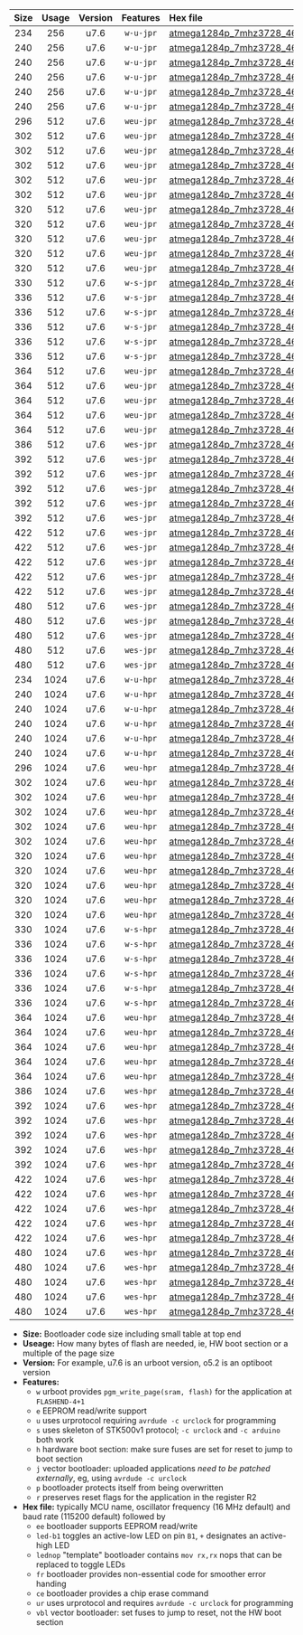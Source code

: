 |Size|Usage|Version|Features|Hex file|
|:-:|:-:|:-:|:-:|:--|
|234|256|u7.6|`w-u-jpr`|[atmega1284p_7mhz3728_460800bps_ur_vbl.hex](https://raw.githubusercontent.com/stefanrueger/urboot/main/atmega1284p_7mhz3728_460800bps_ur_vbl.hex)|
|240|256|u7.6|`w-u-jpr`|[atmega1284p_7mhz3728_460800bps_led+b5_ur_vbl.hex](https://raw.githubusercontent.com/stefanrueger/urboot/main/atmega1284p_7mhz3728_460800bps_led+b5_ur_vbl.hex)|
|240|256|u7.6|`w-u-jpr`|[atmega1284p_7mhz3728_460800bps_led+b7_ur_vbl.hex](https://raw.githubusercontent.com/stefanrueger/urboot/main/atmega1284p_7mhz3728_460800bps_led+b7_ur_vbl.hex)|
|240|256|u7.6|`w-u-jpr`|[atmega1284p_7mhz3728_460800bps_led+c7_ur_vbl.hex](https://raw.githubusercontent.com/stefanrueger/urboot/main/atmega1284p_7mhz3728_460800bps_led+c7_ur_vbl.hex)|
|240|256|u7.6|`w-u-jpr`|[atmega1284p_7mhz3728_460800bps_led+d7_ur_vbl.hex](https://raw.githubusercontent.com/stefanrueger/urboot/main/atmega1284p_7mhz3728_460800bps_led+d7_ur_vbl.hex)|
|240|256|u7.6|`w-u-jpr`|[atmega1284p_7mhz3728_460800bps_lednop_ur_vbl.hex](https://raw.githubusercontent.com/stefanrueger/urboot/main/atmega1284p_7mhz3728_460800bps_lednop_ur_vbl.hex)|
|296|512|u7.6|`weu-jpr`|[atmega1284p_7mhz3728_460800bps_ee_ur_vbl.hex](https://raw.githubusercontent.com/stefanrueger/urboot/main/atmega1284p_7mhz3728_460800bps_ee_ur_vbl.hex)|
|302|512|u7.6|`weu-jpr`|[atmega1284p_7mhz3728_460800bps_ee_led+b5_ur_vbl.hex](https://raw.githubusercontent.com/stefanrueger/urboot/main/atmega1284p_7mhz3728_460800bps_ee_led+b5_ur_vbl.hex)|
|302|512|u7.6|`weu-jpr`|[atmega1284p_7mhz3728_460800bps_ee_led+b7_ur_vbl.hex](https://raw.githubusercontent.com/stefanrueger/urboot/main/atmega1284p_7mhz3728_460800bps_ee_led+b7_ur_vbl.hex)|
|302|512|u7.6|`weu-jpr`|[atmega1284p_7mhz3728_460800bps_ee_led+c7_ur_vbl.hex](https://raw.githubusercontent.com/stefanrueger/urboot/main/atmega1284p_7mhz3728_460800bps_ee_led+c7_ur_vbl.hex)|
|302|512|u7.6|`weu-jpr`|[atmega1284p_7mhz3728_460800bps_ee_led+d7_ur_vbl.hex](https://raw.githubusercontent.com/stefanrueger/urboot/main/atmega1284p_7mhz3728_460800bps_ee_led+d7_ur_vbl.hex)|
|302|512|u7.6|`weu-jpr`|[atmega1284p_7mhz3728_460800bps_ee_lednop_ur_vbl.hex](https://raw.githubusercontent.com/stefanrueger/urboot/main/atmega1284p_7mhz3728_460800bps_ee_lednop_ur_vbl.hex)|
|320|512|u7.6|`weu-jpr`|[atmega1284p_7mhz3728_460800bps_ee_led+b5_fr_ur_vbl.hex](https://raw.githubusercontent.com/stefanrueger/urboot/main/atmega1284p_7mhz3728_460800bps_ee_led+b5_fr_ur_vbl.hex)|
|320|512|u7.6|`weu-jpr`|[atmega1284p_7mhz3728_460800bps_ee_led+b7_fr_ur_vbl.hex](https://raw.githubusercontent.com/stefanrueger/urboot/main/atmega1284p_7mhz3728_460800bps_ee_led+b7_fr_ur_vbl.hex)|
|320|512|u7.6|`weu-jpr`|[atmega1284p_7mhz3728_460800bps_ee_led+c7_fr_ur_vbl.hex](https://raw.githubusercontent.com/stefanrueger/urboot/main/atmega1284p_7mhz3728_460800bps_ee_led+c7_fr_ur_vbl.hex)|
|320|512|u7.6|`weu-jpr`|[atmega1284p_7mhz3728_460800bps_ee_led+d7_fr_ur_vbl.hex](https://raw.githubusercontent.com/stefanrueger/urboot/main/atmega1284p_7mhz3728_460800bps_ee_led+d7_fr_ur_vbl.hex)|
|320|512|u7.6|`weu-jpr`|[atmega1284p_7mhz3728_460800bps_ee_lednop_fr_ur_vbl.hex](https://raw.githubusercontent.com/stefanrueger/urboot/main/atmega1284p_7mhz3728_460800bps_ee_lednop_fr_ur_vbl.hex)|
|330|512|u7.6|`w-s-jpr`|[atmega1284p_7mhz3728_460800bps_vbl.hex](https://raw.githubusercontent.com/stefanrueger/urboot/main/atmega1284p_7mhz3728_460800bps_vbl.hex)|
|336|512|u7.6|`w-s-jpr`|[atmega1284p_7mhz3728_460800bps_led+b5_vbl.hex](https://raw.githubusercontent.com/stefanrueger/urboot/main/atmega1284p_7mhz3728_460800bps_led+b5_vbl.hex)|
|336|512|u7.6|`w-s-jpr`|[atmega1284p_7mhz3728_460800bps_led+b7_vbl.hex](https://raw.githubusercontent.com/stefanrueger/urboot/main/atmega1284p_7mhz3728_460800bps_led+b7_vbl.hex)|
|336|512|u7.6|`w-s-jpr`|[atmega1284p_7mhz3728_460800bps_led+c7_vbl.hex](https://raw.githubusercontent.com/stefanrueger/urboot/main/atmega1284p_7mhz3728_460800bps_led+c7_vbl.hex)|
|336|512|u7.6|`w-s-jpr`|[atmega1284p_7mhz3728_460800bps_led+d7_vbl.hex](https://raw.githubusercontent.com/stefanrueger/urboot/main/atmega1284p_7mhz3728_460800bps_led+d7_vbl.hex)|
|336|512|u7.6|`w-s-jpr`|[atmega1284p_7mhz3728_460800bps_lednop_vbl.hex](https://raw.githubusercontent.com/stefanrueger/urboot/main/atmega1284p_7mhz3728_460800bps_lednop_vbl.hex)|
|364|512|u7.6|`weu-jpr`|[atmega1284p_7mhz3728_460800bps_ee_led+b5_fr_ce_ur_vbl.hex](https://raw.githubusercontent.com/stefanrueger/urboot/main/atmega1284p_7mhz3728_460800bps_ee_led+b5_fr_ce_ur_vbl.hex)|
|364|512|u7.6|`weu-jpr`|[atmega1284p_7mhz3728_460800bps_ee_led+b7_fr_ce_ur_vbl.hex](https://raw.githubusercontent.com/stefanrueger/urboot/main/atmega1284p_7mhz3728_460800bps_ee_led+b7_fr_ce_ur_vbl.hex)|
|364|512|u7.6|`weu-jpr`|[atmega1284p_7mhz3728_460800bps_ee_led+c7_fr_ce_ur_vbl.hex](https://raw.githubusercontent.com/stefanrueger/urboot/main/atmega1284p_7mhz3728_460800bps_ee_led+c7_fr_ce_ur_vbl.hex)|
|364|512|u7.6|`weu-jpr`|[atmega1284p_7mhz3728_460800bps_ee_led+d7_fr_ce_ur_vbl.hex](https://raw.githubusercontent.com/stefanrueger/urboot/main/atmega1284p_7mhz3728_460800bps_ee_led+d7_fr_ce_ur_vbl.hex)|
|364|512|u7.6|`weu-jpr`|[atmega1284p_7mhz3728_460800bps_ee_lednop_fr_ce_ur_vbl.hex](https://raw.githubusercontent.com/stefanrueger/urboot/main/atmega1284p_7mhz3728_460800bps_ee_lednop_fr_ce_ur_vbl.hex)|
|386|512|u7.6|`wes-jpr`|[atmega1284p_7mhz3728_460800bps_ee_vbl.hex](https://raw.githubusercontent.com/stefanrueger/urboot/main/atmega1284p_7mhz3728_460800bps_ee_vbl.hex)|
|392|512|u7.6|`wes-jpr`|[atmega1284p_7mhz3728_460800bps_ee_led+b5_vbl.hex](https://raw.githubusercontent.com/stefanrueger/urboot/main/atmega1284p_7mhz3728_460800bps_ee_led+b5_vbl.hex)|
|392|512|u7.6|`wes-jpr`|[atmega1284p_7mhz3728_460800bps_ee_led+b7_vbl.hex](https://raw.githubusercontent.com/stefanrueger/urboot/main/atmega1284p_7mhz3728_460800bps_ee_led+b7_vbl.hex)|
|392|512|u7.6|`wes-jpr`|[atmega1284p_7mhz3728_460800bps_ee_led+c7_vbl.hex](https://raw.githubusercontent.com/stefanrueger/urboot/main/atmega1284p_7mhz3728_460800bps_ee_led+c7_vbl.hex)|
|392|512|u7.6|`wes-jpr`|[atmega1284p_7mhz3728_460800bps_ee_led+d7_vbl.hex](https://raw.githubusercontent.com/stefanrueger/urboot/main/atmega1284p_7mhz3728_460800bps_ee_led+d7_vbl.hex)|
|392|512|u7.6|`wes-jpr`|[atmega1284p_7mhz3728_460800bps_ee_lednop_vbl.hex](https://raw.githubusercontent.com/stefanrueger/urboot/main/atmega1284p_7mhz3728_460800bps_ee_lednop_vbl.hex)|
|422|512|u7.6|`wes-jpr`|[atmega1284p_7mhz3728_460800bps_ee_led+b5_fr_vbl.hex](https://raw.githubusercontent.com/stefanrueger/urboot/main/atmega1284p_7mhz3728_460800bps_ee_led+b5_fr_vbl.hex)|
|422|512|u7.6|`wes-jpr`|[atmega1284p_7mhz3728_460800bps_ee_led+b7_fr_vbl.hex](https://raw.githubusercontent.com/stefanrueger/urboot/main/atmega1284p_7mhz3728_460800bps_ee_led+b7_fr_vbl.hex)|
|422|512|u7.6|`wes-jpr`|[atmega1284p_7mhz3728_460800bps_ee_led+c7_fr_vbl.hex](https://raw.githubusercontent.com/stefanrueger/urboot/main/atmega1284p_7mhz3728_460800bps_ee_led+c7_fr_vbl.hex)|
|422|512|u7.6|`wes-jpr`|[atmega1284p_7mhz3728_460800bps_ee_led+d7_fr_vbl.hex](https://raw.githubusercontent.com/stefanrueger/urboot/main/atmega1284p_7mhz3728_460800bps_ee_led+d7_fr_vbl.hex)|
|422|512|u7.6|`wes-jpr`|[atmega1284p_7mhz3728_460800bps_ee_lednop_fr_vbl.hex](https://raw.githubusercontent.com/stefanrueger/urboot/main/atmega1284p_7mhz3728_460800bps_ee_lednop_fr_vbl.hex)|
|480|512|u7.6|`wes-jpr`|[atmega1284p_7mhz3728_460800bps_ee_led+b5_fr_ce_vbl.hex](https://raw.githubusercontent.com/stefanrueger/urboot/main/atmega1284p_7mhz3728_460800bps_ee_led+b5_fr_ce_vbl.hex)|
|480|512|u7.6|`wes-jpr`|[atmega1284p_7mhz3728_460800bps_ee_led+b7_fr_ce_vbl.hex](https://raw.githubusercontent.com/stefanrueger/urboot/main/atmega1284p_7mhz3728_460800bps_ee_led+b7_fr_ce_vbl.hex)|
|480|512|u7.6|`wes-jpr`|[atmega1284p_7mhz3728_460800bps_ee_led+c7_fr_ce_vbl.hex](https://raw.githubusercontent.com/stefanrueger/urboot/main/atmega1284p_7mhz3728_460800bps_ee_led+c7_fr_ce_vbl.hex)|
|480|512|u7.6|`wes-jpr`|[atmega1284p_7mhz3728_460800bps_ee_led+d7_fr_ce_vbl.hex](https://raw.githubusercontent.com/stefanrueger/urboot/main/atmega1284p_7mhz3728_460800bps_ee_led+d7_fr_ce_vbl.hex)|
|480|512|u7.6|`wes-jpr`|[atmega1284p_7mhz3728_460800bps_ee_lednop_fr_ce_vbl.hex](https://raw.githubusercontent.com/stefanrueger/urboot/main/atmega1284p_7mhz3728_460800bps_ee_lednop_fr_ce_vbl.hex)|
|234|1024|u7.6|`w-u-hpr`|[atmega1284p_7mhz3728_460800bps_ur.hex](https://raw.githubusercontent.com/stefanrueger/urboot/main/atmega1284p_7mhz3728_460800bps_ur.hex)|
|240|1024|u7.6|`w-u-hpr`|[atmega1284p_7mhz3728_460800bps_led+b5_ur.hex](https://raw.githubusercontent.com/stefanrueger/urboot/main/atmega1284p_7mhz3728_460800bps_led+b5_ur.hex)|
|240|1024|u7.6|`w-u-hpr`|[atmega1284p_7mhz3728_460800bps_led+b7_ur.hex](https://raw.githubusercontent.com/stefanrueger/urboot/main/atmega1284p_7mhz3728_460800bps_led+b7_ur.hex)|
|240|1024|u7.6|`w-u-hpr`|[atmega1284p_7mhz3728_460800bps_led+c7_ur.hex](https://raw.githubusercontent.com/stefanrueger/urboot/main/atmega1284p_7mhz3728_460800bps_led+c7_ur.hex)|
|240|1024|u7.6|`w-u-hpr`|[atmega1284p_7mhz3728_460800bps_led+d7_ur.hex](https://raw.githubusercontent.com/stefanrueger/urboot/main/atmega1284p_7mhz3728_460800bps_led+d7_ur.hex)|
|240|1024|u7.6|`w-u-hpr`|[atmega1284p_7mhz3728_460800bps_lednop_ur.hex](https://raw.githubusercontent.com/stefanrueger/urboot/main/atmega1284p_7mhz3728_460800bps_lednop_ur.hex)|
|296|1024|u7.6|`weu-hpr`|[atmega1284p_7mhz3728_460800bps_ee_ur.hex](https://raw.githubusercontent.com/stefanrueger/urboot/main/atmega1284p_7mhz3728_460800bps_ee_ur.hex)|
|302|1024|u7.6|`weu-hpr`|[atmega1284p_7mhz3728_460800bps_ee_led+b5_ur.hex](https://raw.githubusercontent.com/stefanrueger/urboot/main/atmega1284p_7mhz3728_460800bps_ee_led+b5_ur.hex)|
|302|1024|u7.6|`weu-hpr`|[atmega1284p_7mhz3728_460800bps_ee_led+b7_ur.hex](https://raw.githubusercontent.com/stefanrueger/urboot/main/atmega1284p_7mhz3728_460800bps_ee_led+b7_ur.hex)|
|302|1024|u7.6|`weu-hpr`|[atmega1284p_7mhz3728_460800bps_ee_led+c7_ur.hex](https://raw.githubusercontent.com/stefanrueger/urboot/main/atmega1284p_7mhz3728_460800bps_ee_led+c7_ur.hex)|
|302|1024|u7.6|`weu-hpr`|[atmega1284p_7mhz3728_460800bps_ee_led+d7_ur.hex](https://raw.githubusercontent.com/stefanrueger/urboot/main/atmega1284p_7mhz3728_460800bps_ee_led+d7_ur.hex)|
|302|1024|u7.6|`weu-hpr`|[atmega1284p_7mhz3728_460800bps_ee_lednop_ur.hex](https://raw.githubusercontent.com/stefanrueger/urboot/main/atmega1284p_7mhz3728_460800bps_ee_lednop_ur.hex)|
|320|1024|u7.6|`weu-hpr`|[atmega1284p_7mhz3728_460800bps_ee_led+b5_fr_ur.hex](https://raw.githubusercontent.com/stefanrueger/urboot/main/atmega1284p_7mhz3728_460800bps_ee_led+b5_fr_ur.hex)|
|320|1024|u7.6|`weu-hpr`|[atmega1284p_7mhz3728_460800bps_ee_led+b7_fr_ur.hex](https://raw.githubusercontent.com/stefanrueger/urboot/main/atmega1284p_7mhz3728_460800bps_ee_led+b7_fr_ur.hex)|
|320|1024|u7.6|`weu-hpr`|[atmega1284p_7mhz3728_460800bps_ee_led+c7_fr_ur.hex](https://raw.githubusercontent.com/stefanrueger/urboot/main/atmega1284p_7mhz3728_460800bps_ee_led+c7_fr_ur.hex)|
|320|1024|u7.6|`weu-hpr`|[atmega1284p_7mhz3728_460800bps_ee_led+d7_fr_ur.hex](https://raw.githubusercontent.com/stefanrueger/urboot/main/atmega1284p_7mhz3728_460800bps_ee_led+d7_fr_ur.hex)|
|320|1024|u7.6|`weu-hpr`|[atmega1284p_7mhz3728_460800bps_ee_lednop_fr_ur.hex](https://raw.githubusercontent.com/stefanrueger/urboot/main/atmega1284p_7mhz3728_460800bps_ee_lednop_fr_ur.hex)|
|330|1024|u7.6|`w-s-hpr`|[atmega1284p_7mhz3728_460800bps.hex](https://raw.githubusercontent.com/stefanrueger/urboot/main/atmega1284p_7mhz3728_460800bps.hex)|
|336|1024|u7.6|`w-s-hpr`|[atmega1284p_7mhz3728_460800bps_led+b5.hex](https://raw.githubusercontent.com/stefanrueger/urboot/main/atmega1284p_7mhz3728_460800bps_led+b5.hex)|
|336|1024|u7.6|`w-s-hpr`|[atmega1284p_7mhz3728_460800bps_led+b7.hex](https://raw.githubusercontent.com/stefanrueger/urboot/main/atmega1284p_7mhz3728_460800bps_led+b7.hex)|
|336|1024|u7.6|`w-s-hpr`|[atmega1284p_7mhz3728_460800bps_led+c7.hex](https://raw.githubusercontent.com/stefanrueger/urboot/main/atmega1284p_7mhz3728_460800bps_led+c7.hex)|
|336|1024|u7.6|`w-s-hpr`|[atmega1284p_7mhz3728_460800bps_led+d7.hex](https://raw.githubusercontent.com/stefanrueger/urboot/main/atmega1284p_7mhz3728_460800bps_led+d7.hex)|
|336|1024|u7.6|`w-s-hpr`|[atmega1284p_7mhz3728_460800bps_lednop.hex](https://raw.githubusercontent.com/stefanrueger/urboot/main/atmega1284p_7mhz3728_460800bps_lednop.hex)|
|364|1024|u7.6|`weu-hpr`|[atmega1284p_7mhz3728_460800bps_ee_led+b5_fr_ce_ur.hex](https://raw.githubusercontent.com/stefanrueger/urboot/main/atmega1284p_7mhz3728_460800bps_ee_led+b5_fr_ce_ur.hex)|
|364|1024|u7.6|`weu-hpr`|[atmega1284p_7mhz3728_460800bps_ee_led+b7_fr_ce_ur.hex](https://raw.githubusercontent.com/stefanrueger/urboot/main/atmega1284p_7mhz3728_460800bps_ee_led+b7_fr_ce_ur.hex)|
|364|1024|u7.6|`weu-hpr`|[atmega1284p_7mhz3728_460800bps_ee_led+c7_fr_ce_ur.hex](https://raw.githubusercontent.com/stefanrueger/urboot/main/atmega1284p_7mhz3728_460800bps_ee_led+c7_fr_ce_ur.hex)|
|364|1024|u7.6|`weu-hpr`|[atmega1284p_7mhz3728_460800bps_ee_led+d7_fr_ce_ur.hex](https://raw.githubusercontent.com/stefanrueger/urboot/main/atmega1284p_7mhz3728_460800bps_ee_led+d7_fr_ce_ur.hex)|
|364|1024|u7.6|`weu-hpr`|[atmega1284p_7mhz3728_460800bps_ee_lednop_fr_ce_ur.hex](https://raw.githubusercontent.com/stefanrueger/urboot/main/atmega1284p_7mhz3728_460800bps_ee_lednop_fr_ce_ur.hex)|
|386|1024|u7.6|`wes-hpr`|[atmega1284p_7mhz3728_460800bps_ee.hex](https://raw.githubusercontent.com/stefanrueger/urboot/main/atmega1284p_7mhz3728_460800bps_ee.hex)|
|392|1024|u7.6|`wes-hpr`|[atmega1284p_7mhz3728_460800bps_ee_led+b5.hex](https://raw.githubusercontent.com/stefanrueger/urboot/main/atmega1284p_7mhz3728_460800bps_ee_led+b5.hex)|
|392|1024|u7.6|`wes-hpr`|[atmega1284p_7mhz3728_460800bps_ee_led+b7.hex](https://raw.githubusercontent.com/stefanrueger/urboot/main/atmega1284p_7mhz3728_460800bps_ee_led+b7.hex)|
|392|1024|u7.6|`wes-hpr`|[atmega1284p_7mhz3728_460800bps_ee_led+c7.hex](https://raw.githubusercontent.com/stefanrueger/urboot/main/atmega1284p_7mhz3728_460800bps_ee_led+c7.hex)|
|392|1024|u7.6|`wes-hpr`|[atmega1284p_7mhz3728_460800bps_ee_led+d7.hex](https://raw.githubusercontent.com/stefanrueger/urboot/main/atmega1284p_7mhz3728_460800bps_ee_led+d7.hex)|
|392|1024|u7.6|`wes-hpr`|[atmega1284p_7mhz3728_460800bps_ee_lednop.hex](https://raw.githubusercontent.com/stefanrueger/urboot/main/atmega1284p_7mhz3728_460800bps_ee_lednop.hex)|
|422|1024|u7.6|`wes-hpr`|[atmega1284p_7mhz3728_460800bps_ee_led+b5_fr.hex](https://raw.githubusercontent.com/stefanrueger/urboot/main/atmega1284p_7mhz3728_460800bps_ee_led+b5_fr.hex)|
|422|1024|u7.6|`wes-hpr`|[atmega1284p_7mhz3728_460800bps_ee_led+b7_fr.hex](https://raw.githubusercontent.com/stefanrueger/urboot/main/atmega1284p_7mhz3728_460800bps_ee_led+b7_fr.hex)|
|422|1024|u7.6|`wes-hpr`|[atmega1284p_7mhz3728_460800bps_ee_led+c7_fr.hex](https://raw.githubusercontent.com/stefanrueger/urboot/main/atmega1284p_7mhz3728_460800bps_ee_led+c7_fr.hex)|
|422|1024|u7.6|`wes-hpr`|[atmega1284p_7mhz3728_460800bps_ee_led+d7_fr.hex](https://raw.githubusercontent.com/stefanrueger/urboot/main/atmega1284p_7mhz3728_460800bps_ee_led+d7_fr.hex)|
|422|1024|u7.6|`wes-hpr`|[atmega1284p_7mhz3728_460800bps_ee_lednop_fr.hex](https://raw.githubusercontent.com/stefanrueger/urboot/main/atmega1284p_7mhz3728_460800bps_ee_lednop_fr.hex)|
|480|1024|u7.6|`wes-hpr`|[atmega1284p_7mhz3728_460800bps_ee_led+b5_fr_ce.hex](https://raw.githubusercontent.com/stefanrueger/urboot/main/atmega1284p_7mhz3728_460800bps_ee_led+b5_fr_ce.hex)|
|480|1024|u7.6|`wes-hpr`|[atmega1284p_7mhz3728_460800bps_ee_led+b7_fr_ce.hex](https://raw.githubusercontent.com/stefanrueger/urboot/main/atmega1284p_7mhz3728_460800bps_ee_led+b7_fr_ce.hex)|
|480|1024|u7.6|`wes-hpr`|[atmega1284p_7mhz3728_460800bps_ee_led+c7_fr_ce.hex](https://raw.githubusercontent.com/stefanrueger/urboot/main/atmega1284p_7mhz3728_460800bps_ee_led+c7_fr_ce.hex)|
|480|1024|u7.6|`wes-hpr`|[atmega1284p_7mhz3728_460800bps_ee_led+d7_fr_ce.hex](https://raw.githubusercontent.com/stefanrueger/urboot/main/atmega1284p_7mhz3728_460800bps_ee_led+d7_fr_ce.hex)|
|480|1024|u7.6|`wes-hpr`|[atmega1284p_7mhz3728_460800bps_ee_lednop_fr_ce.hex](https://raw.githubusercontent.com/stefanrueger/urboot/main/atmega1284p_7mhz3728_460800bps_ee_lednop_fr_ce.hex)|

- **Size:** Bootloader code size including small table at top end
- **Useage:** How many bytes of flash are needed, ie, HW boot section or a multiple of the page size
- **Version:** For example, u7.6 is an urboot version, o5.2 is an optiboot version
- **Features:**
  + `w` urboot provides `pgm_write_page(sram, flash)` for the application at `FLASHEND-4+1`
  + `e` EEPROM read/write support
  + `u` uses urprotocol requiring `avrdude -c urclock` for programming
  + `s` uses skeleton of STK500v1 protocol; `-c urclock` and `-c arduino` both work
  + `h` hardware boot section: make sure fuses are set for reset to jump to boot section
  + `j` vector bootloader: uploaded applications *need to be patched externally*, eg, using `avrdude -c urclock`
  + `p` bootloader protects itself from being overwritten
  + `r` preserves reset flags for the application in the register R2
- **Hex file:** typically MCU name, oscillator frequency (16 MHz default) and baud rate (115200 default) followed by
  + `ee` bootloader supports EEPROM read/write
  + `led-b1` toggles an active-low LED on pin `B1`, `+` designates an active-high LED
  + `lednop` "template" bootloader contains `mov rx,rx` nops that can be replaced to toggle LEDs
  + `fr` bootloader provides non-essential code for smoother error handing
  + `ce` bootloader provides a chip erase command
  + `ur` uses urprotocol and requires `avrdude -c urclock` for programming
  + `vbl` vector bootloader: set fuses to jump to reset, not the HW boot section
